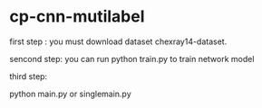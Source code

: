 # cp-cnn-mutilabel
first step :
you must download dataset chexray14-dataset.

sencond step:
you can  run
python train.py 
to train network model

third step:

python main.py or singlemain.py
